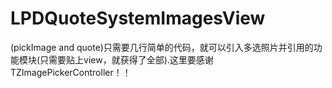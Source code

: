 # LPDQuoteSystemImagesView
(pickImage and quote)只需要几行简单的代码，就可以引入多选照片并引用的功能模块(只需要贴上view，就获得了全部).这里要感谢TZImagePickerController！！
